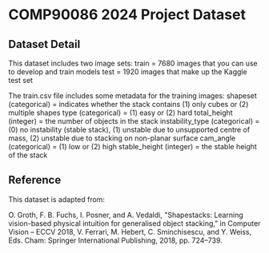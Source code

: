 # COMP90086 2024 Project Dataset

## Dataset Detail
This dataset includes two image sets:
  train = 7680 images that you can use to develop and train models
  test = 1920 images that make up the Kaggle test set

The train.csv file includes some metadata for the training images:
  shapeset (categorical) = indicates whether the stack contains (1) only cubes or (2) multiple shapes
  type (categorical) = (1) easy or (2) hard
  total_height (integer) = the number of objects in the stack
  instability_type (categorical) = (0) no instability (stable stack), (1) unstable due to unsupported centre of mass, (2) unstable due to stacking on non-planar surface
  cam_angle (categorical) = (1) low or (2) high
  stable_height (integer) = the stable height of the stack

## Reference
This dataset is adapted from:

O. Groth, F. B. Fuchs, I. Posner, and A. Vedaldi, "Shapestacks: Learning vision-based physical intuition for generalised object stacking," in Computer Vision – ECCV 2018, V. Ferrari, M. Hebert, C. Sminchisescu, and Y. Weiss, Eds. Cham: Springer International Publishing, 2018, pp. 724–739.










